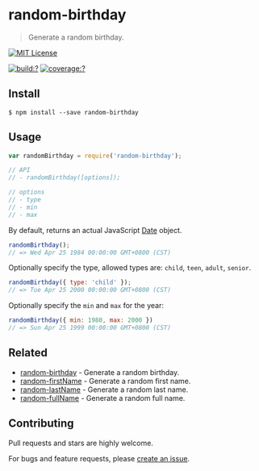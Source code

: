 # random-birthday

> Generate a random birthday.


[![MIT License](https://img.shields.io/badge/license-MIT_License-green.svg?style=flat-square)](https://github.com/mock-end/random-birthday/blob/master/LICENSE)

[![build:?](https://img.shields.io/travis/mock-end/random-birthday/master.svg?style=flat-square)](https://travis-ci.org/mock-end/random-birthday)
[![coverage:?](https://img.shields.io/coveralls/mock-end/random-birthday/master.svg?style=flat-square)](https://coveralls.io/github/mock-end/random-birthday)


## Install

```
$ npm install --save random-birthday 
```

## Usage

```js
var randomBirthday = require('random-birthday');

// API
// - randomBirthday([options]);

// options
// - type
// - min
// - max
```

By default, returns an actual JavaScript [Date](https://developer.mozilla.org/en-US/docs/Web/JavaScript/Reference/Global_Objects/Date) object.

```js
randomBirthday();
// => Wed Apr 25 1984 00:00:00 GMT+0800 (CST)
```

Optionally specify the type, allowed types are: `child`, `teen`, `adult`, `senior`.

```js
randomBirthday({ type: 'child' });
// => Tue Apr 25 2000 00:00:00 GMT+0800 (CST)
```

Optionally specify the `min` and `max` for the year:

```js
randomBirthday({ min: 1980, max: 2000 })
// => Sun Apr 25 1999 00:00:00 GMT+0800 (CST)
```

## Related

- [random-birthday](https://github.com/mock-end/random-birthday) - Generate a random birthday. 
- [random-firstName](https://github.com/mock-end/random-firstName) - Generate a random first name. 
- [random-lastName](https://github.com/mock-end/random-lastName) - Generate a random last name. 
- [random-fullName](https://github.com/mock-end/random-fullName) - Generate a random full name. 

## Contributing

Pull requests and stars are highly welcome.

For bugs and feature requests, please [create an issue](https://github.com/mock-end/random-birthday/issues/new).
